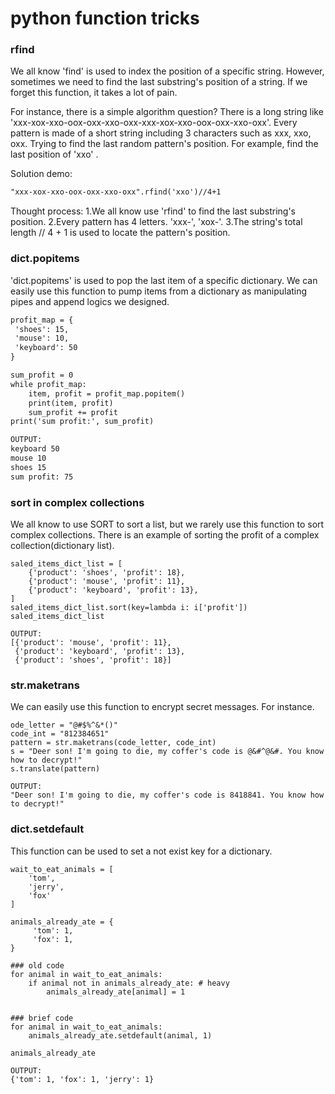 <script src="https://utteranc.es/client.js"
        repo="[ENTER REPO HERE]"
        issue-term="pathname"
        label="✨💬✨"
        theme="photon-dark"
        crossorigin="anonymous"
        async>
</script>

# python function tricks

### rfind
We all know 'find' is used to index the position of a specific string.
However, sometimes we need to find the last substring's position of a string.
If we forget this function, it takes a lot of pain.

For instance, there is a simple algorithm question?
There is a long string like 'xxx-xox-xxo-oox-oxx-xxo-oxx-xxx-xox-xxo-oox-oxx-xxo-oxx'.
Every pattern is made of a short string including 3 characters such as xxx, xxo, oxx.
Trying to find the last random pattern's position. For example, find the last position of 'xxo' .

Solution demo:
```markdown
"xxx-xox-xxo-oox-oxx-xxo-oxx".rfind('xxo')//4+1
```
Thought process:
1.We all know use 'rfind' to find the last substring's position.
2.Every pattern has 4 letters. 'xxx-', 'xox-'.
3.The string's total length // 4 + 1 is used to locate the pattern's position.


### dict.popitems
'dict.popitems' is used to pop the last item of a specific dictionary.
We can easily use this function to pump items from a dictionary as manipulating pipes and append logics we designed.

```markdown
profit_map = {
 'shoes': 15,
 'mouse': 10,
 'keyboard': 50
}

sum_profit = 0
while profit_map:
    item, profit = profit_map.popitem()
    print(item, profit)
    sum_profit += profit
print('sum profit:', sum_profit)

OUTPUT:
keyboard 50
mouse 10
shoes 15
sum profit: 75
```

### sort in complex collections
We all know to use SORT to sort a list, but we rarely use this function to sort complex collections.
There is an example of sorting the profit of a complex collection(dictionary list).

```
saled_items_dict_list = [
    {'product': 'shoes', 'profit': 18},
    {'product': 'mouse', 'profit': 11},
    {'product': 'keyboard', 'profit': 13},
]
saled_items_dict_list.sort(key=lambda i: i['profit'])
saled_items_dict_list

OUTPUT:
[{'product': 'mouse', 'profit': 11},
 {'product': 'keyboard', 'profit': 13},
 {'product': 'shoes', 'profit': 18}]
```

### str.maketrans
We can easily use this function to encrypt secret messages.
For instance.

```
ode_letter = "@#$%^&*()"
code_int = "812384651" 
pattern = str.maketrans(code_letter, code_int)
s = "Deer son! I'm going to die, my coffer's code is @&#^@&#. You know how to decrypt!"
s.translate(pattern)

OUTPUT:
"Deer son! I'm going to die, my coffer's code is 8418841. You know how to decrypt!"
```

### dict.setdefault
This function can be used to set a not exist key for a dictionary.

```
wait_to_eat_animals = [
    'tom',
    'jerry',
    'fox'
]

animals_already_ate = {
     'tom': 1,
     'fox': 1,
}

### old code
for animal in wait_to_eat_animals:
    if animal not in animals_already_ate: # heavy
        animals_already_ate[animal] = 1


### brief code
for animal in wait_to_eat_animals:
    animals_already_ate.setdefault(animal, 1)

animals_already_ate

OUTPUT:
{'tom': 1, 'fox': 1, 'jerry': 1}
```
